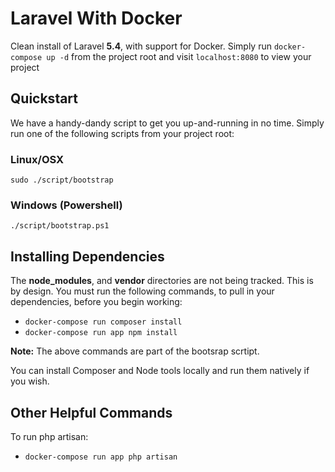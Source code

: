 # Laravel With Docker
Clean install of Laravel **5.4**, with support for Docker. Simply run `docker-compose up -d` from the project root and visit `localhost:8080` to view your project

## Quickstart 
We have a handy-dandy script to get you up-and-running in no time. Simply run one of the following scripts from your project root:

### Linux/OSX
`sudo ./script/bootstrap`

### Windows (Powershell)
`./script/bootstrap.ps1`


## Installing Dependencies
The **node_modules**, and **vendor** directories are not being tracked. This is by design. You must run the following commands, to pull in your dependencies, before you begin working:
- `docker-compose run composer install `
- `docker-compose run app npm install`

**Note:** The above commands are part of the bootsrap scrtipt.

You can install Composer and Node tools locally and run them natively if you wish.

## Other Helpful Commands
To run php artisan:
- `docker-compose run app php artisan`
